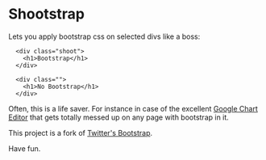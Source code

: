 Shootstrap
==========

Lets you apply bootstrap css on selected divs like a boss:

```
  <div class="shoot">
    <h1>Bootstrap</h1>
  </div>
  
  <div class="">
    <h1>No Bootstrap</h1>
  </div>
```

Often, this is a life saver. For instance in case of the excellent [Google Chart Editor](https://developers.google.com/chart/interactive/docs/drawing_charts?hl=fr#charteditor) that gets totally messed up on any page with bootstrap in it.

This project is a fork of [Twitter's Bootstrap](https://github.com/twbs/bootstrap/).

Have fun.
